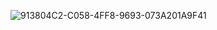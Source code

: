 ![913804C2-C058-4FF8-9693-073A201A9F41](https://github.com/corinahincu/Tic-Tac-Toe-Game/assets/117738625/ef475e18-7da6-44df-98c2-8cf989fffbb8)

